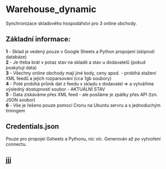 # Warehouse_dynamic
<p>Synchronizace skladového hospodářství pro 3 online obchody.
  
## Základní informace:
<strong>1</strong> - Sklad je vedený pouze v Google Sheets a Python propojení (skipnutí databáze) <br>
<strong>2</strong> - Je třeba brát v potaz stav na skladě a stav u dodavatelů (pokud poskytují data)<br>
<strong>3</strong> - Všechny online obchody mají jiné kody, ceny apod. - probíhá stažení XML feedů a jejich rozparsování (cca 1gb soubory)<br>
<strong>4</strong> - Poté probíhá průnik dat z feedu x skladu x dodavatel => a vytváříme výsledný dostupností soubor - AKTUÁLNÍ STAV<br>
<strong>5</strong> - Data získáváme přes XML feed - ale posíláme je zpátky přes API (tzn. JSON soubor)<br>
<strong>6</strong> - Vše je řešeno pouze pomocí Cronu na Ubuntu servru a s jednoduchým timingem <br>

## Credentials.json
<p>Pouze pro propojeí Gsheets a Pythonu, nic víc. Generován až po vytvoření connectu.</br>

## jjj

